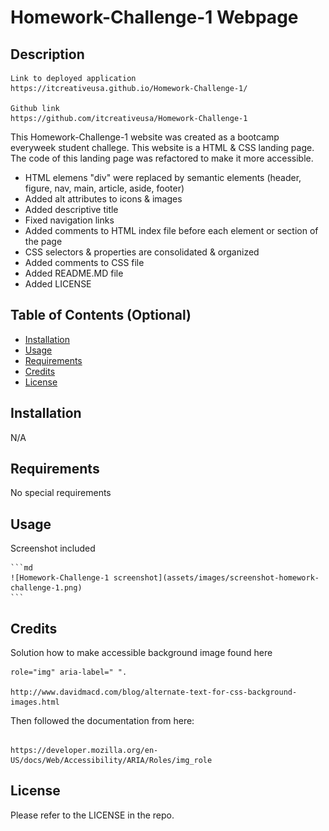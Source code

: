 # Homework-Challenge-1 Webpage

## Description

```
Link to deployed application
https://itcreativeusa.github.io/Homework-Challenge-1/

Github link 
https://github.com/itcreativeusa/Homework-Challenge-1
```

This Homework-Challenge-1 website was created as a bootcamp everyweek student challege. This website is a HTML & CSS landing page. The code of this landing page was refactored to make it more accessible. 
- HTML elemens "div" were replaced by semantic elements (header, figure, nav, main, article, aside, footer)
- Added alt attributes to icons & images
- Added descriptive title 
- Fixed navigation links
- Added comments to HTML index file before each element or section of the page
- CSS selectors & properties are consolidated & organized
- Added comments to CSS file
- Added README.MD file
- Added LICENSE

## Table of Contents (Optional)

- [Installation](#installation)
- [Usage](#usage)
- [Requirements](#requirements)
- [Credits](#credits)
- [License](#license)

## Installation

N/A

## Requirements

No special requirements

## Usage

Screenshot included

    ```md
    ![Homework-Challenge-1 screenshot](assets/images/screenshot-homework-challenge-1.png)
    ```

## Credits
Solution how to make accessible background image found here

```
role="img" aria-label=" ".

http://www.davidmacd.com/blog/alternate-text-for-css-background-images.html

```

Then followed the documentation from here:

```

https://developer.mozilla.org/en-US/docs/Web/Accessibility/ARIA/Roles/img_role

```

## License

Please refer to the LICENSE in the repo.




